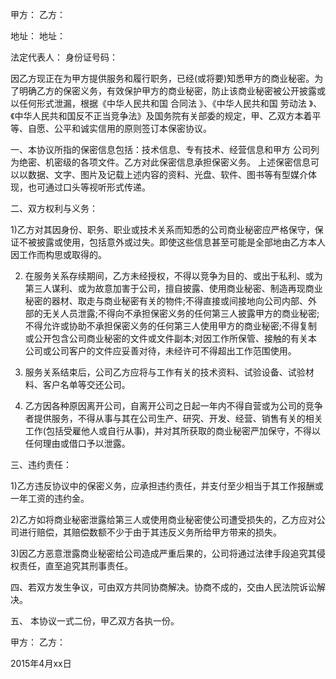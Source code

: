 
 


甲方： 乙方：


地址： 地址：


法定代表人： 身份证号码：


因乙方现正在为甲方提供服务和履行职务，已经(或将要)知悉甲方的商业秘密。为了明确乙方的保密义务，有效保护甲方的商业秘密，防止该商业秘密被公开披露或以任何形式泄漏，根据《中华人民共和国
合同法
》、《中华人民共和国
劳动法
》、《中华人民共和国反不正当竞争法》及国务院有关部委的规定，甲、乙双方本着平等、自愿、公平和诚实信用的原则签订本保密协议。


一、本协议所指的保密信息包括：技术信息、专有技术、经营信息和甲方 公司列为绝密、机密级的各项文件。乙方对此保密信息承担保密义务。 上述保密信息可以以数据、文字、图片及记载上述内容的资料、光盘、软件、图书等有型媒介体现，也可通过口头等视听形式传递。


二、双方权利与义务：


1)乙方对其因身份、职务、职业或技术关系而知悉的公司商业秘密应严格保守，保证不被披露或使用，包括意外或过失。即使这些信息甚至可能是全部地由乙方本人因工作而构思或取得的。


2) 在服务关系存续期间，乙方未经授权，不得以竞争为目的、或出于私利、或为第三人谋利、或为故意加害于公司，擅自披露、使用商业秘密、制造再现商业秘密的器材、取走与商业秘密有关的物件;不得直接或间接地向公司内部、外部的无关人员泄露;不得向不承担保密义务的任何第三人披露甲方的商业秘密;不得允许或协助不承担保密义务的任何第三人使用甲方的商业秘密;不得复制或公开包含公司商业秘密的文件或文件副本;对因工作所保管、接触的有关本公司或公司客户的文件应妥善对待，未经许可不得超出工作范围使用。


3) 服务关系结束后，公司乙方应将与工作有关的技术资料、试验设备、试验材料、客户名单等交还公司。


4) 乙方因各种原因离开公司，自离开公司之日起一年内不得自营或为公司的竞争者提供服务，不得从事与其在公司生产、研究、开发、经营、销售有关的相关工作(包括受雇他人或自行从事)，并对其所获取的商业秘密严加保守，不得以任何理由或借口予以泄露。


三、违约责任：


1)乙方违反协议中的保密义务，应承担违约责任，并支付至少相当于其工作报酬或一年工资的违约金。


2)乙方如将商业秘密泄露给第三人或使用商业秘密使公司遭受损失的，乙方应对公司进行赔偿，其赔偿数额不少于由于其违反义务所给甲方带来的损失。


3)因乙方恶意泄露商业秘密给公司造成严重后果的，公司将通过法律手段追究其侵权责任，直至追究其刑事责任。


四、若双方发生争议，可由双方共同协商解决。协商不成的，交由人民法院诉讼解决。


五、 本协议一式二份，甲乙双方各执一份。


甲方： 乙方：


2015年4月xx日
 


 

 
 
 
 
 
  


  
 

  


  


  
 
 
 
 


